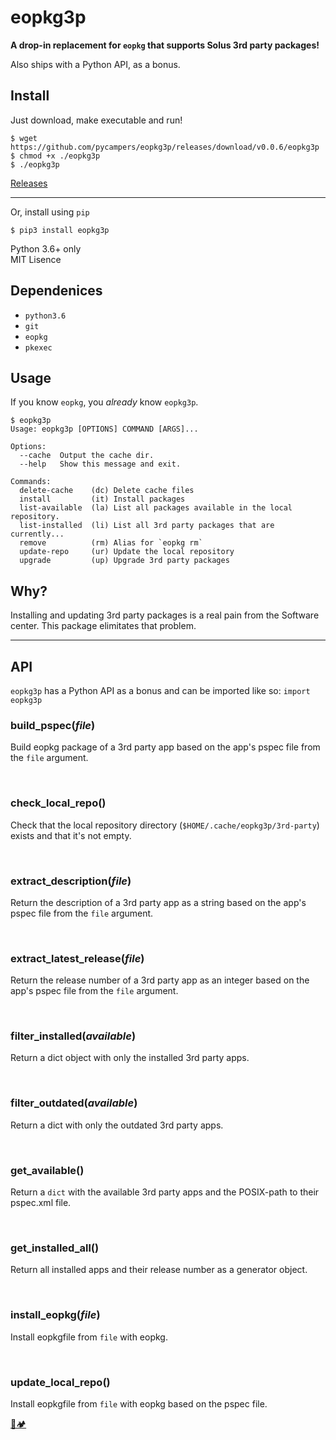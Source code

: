 # eopkg3p

**A drop-in replacement for `eopkg` that supports Solus 3rd party packages!**

Also ships with a Python API, as a bonus.

## Install

Just download, make executable and run!

```
$ wget https://github.com/pycampers/eopkg3p/releases/download/v0.0.6/eopkg3p
$ chmod +x ./eopkg3p
$ ./eopkg3p
```

[Releases](https://github.com/pycampers/eopkg3p/releases)

---

Or, install using `pip`

```
$ pip3 install eopkg3p
```

Python 3.6+ only    
MIT Lisence

## Dependenices

- `python3.6`
- `git`
- `eopkg`
- `pkexec`


## Usage

If you know `eopkg`, you _already_ know `eopkg3p`.

```
$ eopkg3p 
Usage: eopkg3p [OPTIONS] COMMAND [ARGS]...

Options:
  --cache  Output the cache dir.
  --help   Show this message and exit.

Commands:
  delete-cache    (dc) Delete cache files
  install         (it) Install packages
  list-available  (la) List all packages available in the local repository.
  list-installed  (li) List all 3rd party packages that are currently...
  remove          (rm) Alias for `eopkg rm`
  update-repo     (ur) Update the local repository
  upgrade         (up) Upgrade 3rd party packages
```

## Why?

Installing and updating 3rd party packages is a real pain from the Software center. 
This package elimitates that problem.

---

## API
`eopkg3p` has a Python API as a bonus and can be imported like so:
`import eopkg3p`


### build_pspec(*file*)
Build eopkg package of a 3rd party app based on the app's pspec file from the `file` argument.

&nbsp;
### check\_local_repo()
Check that the local repository directory (`$HOME/.cache/eopkg3p/3rd-party`) exists and that it's not empty.

&nbsp;
### extract_description(*file*)
Return the description of a 3rd party app as a string based on the app's pspec file from the `file` argument.

&nbsp;
### extract\_latest_release(*file*)
Return the release number of a 3rd party app as an integer based on the app's pspec file from the `file` argument.

&nbsp;
### filter_installed(*available*)
Return a dict object with only the installed 3rd party apps.

&nbsp;
### filter_outdated(*available*)
Return a dict with only the outdated 3rd party apps.

&nbsp;
### get_available()
Return a `dict` with the available 3rd party apps and the POSIX-path to their pspec.xml file.

&nbsp;
### get\_installed_all()
Return all installed apps and their release number as a generator object.

&nbsp;
### install_eopkg(*file*)
Install eopkgfile from `file` with eopkg.

&nbsp;
### update\_local_repo()
Install eopkgfile from `file` with eopkg based on the pspec file.


[🐍🏕](http://www.pycampers.com/)
